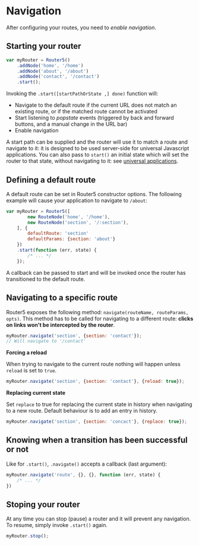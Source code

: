 # Navigation

After configuring your routes, you need to _enable navigation_.

## Starting your router

```javascript
var myRouter = Router5()
    .addNode('home', '/home')
    .addNode('about', '/about')
    .addNode('contact', '/contact')
    .start();
```

Invoking the `.start([startPathOrState ,] done)` function will:

- Navigate to the default route if the current URL does not match an existing route, or if the matched route cannot be activated
- Start listening to _popstate_ events (triggered by back and forward buttons, and a manual change in the URL bar)
- Enable navigation

A start path can be supplied and the router will use it to match a route and navigate to it: it is designed to be used server-side
for universal Javascript applications. You can also pass to `start()` an initial state which will set the router to that state, without
navigating to it: see [universal applications](/docs/universal-applications.html).


## Defining a default route

A default route can be set in Router5 constructor options. The following example will cause your application to navigate
to `/about`:

```javascript
var myRouter = Router5([
        new RouteNode('home', '/home'),
        new RouteNode('section', '/:section'),
    ], {
        defaultRoute: 'section'
        defaultParams: {section: 'about'}
    })
    .start(function (err, state) {
        /* ... */
    });
```

A callback can be passed to start and will be invoked once the router has transitioned to the default route.


## Navigating to a specific route

Router5 exposes the following method: `navigate(routeName, routeParams, opts)`. This method has to be
called for navigating to a different route: __clicks on links won't be intercepted by the router__.

```javascript
myRouter.navigate('section', {section: 'contact'});
// Will navigate to '/contact'
```

__Forcing a reload__

When trying to navigate to the current route nothing will happen unless `reload` is set to `true`.

```javascript
myRouter.navigate('section', {section: 'contact'}, {reload: true});
```

__Replacing current state__

Set `replace` to true for replacing the current state in history when navigating to a new route. Default
behaviour is to add an entry in history.

```javascript
myRouter.navigate('section', {section: 'concact'}, {replace: true});
```

## Knowing when a transition has been successful or not

Like for `.start()`, `.navigate()` accepts a callback (last argument):

```javascript
myRouter.navigate('route', {}, {}, function (err, state) {
    /* ... */
})
```

## Stoping your router

At any time you can stop (pause) a router and it will prevent any navigation. To resume, simply invoke `.start()` again.

```javascript
myRouter.stop();
```

